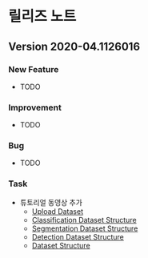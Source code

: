 # 릴리즈 노트

## Version 2020-04.1126016

### New Feature

- TODO

### Improvement

- TODO

### Bug

- TODO

### Task

- 튜토리얼 동영상 추가
  - [Upload Dataset](https://www.youtube.com/watch?v=Lq3aRIJWJzU)  
  - [Classification Dataset Structure](https://www.youtube.com/watch?v=C_kyji4VdFY)
  - [Segmentation Dataset Structure](https://www.youtube.com/watch?v=1alhmYLbJVM)
  - [Detection Dataset Structure](https://www.youtube.com/watch?v=fnlcc8pNpFY)
  - [Dataset Structure](https://www.youtube.com/watch?v=NcJ-hyIXjMo)